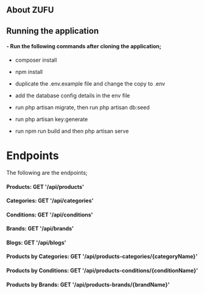 
## About ZUFU


## Running the application
#### - Run the following commands after cloning the application;

- composer install

- npm install

- duplicate the .env.example file and change the copy to .env 

- add the database config details in the env file

- run php artisan migrate, then run php artisan db:seed 

- run php artisan key:generate

- run npm run build and then php artisan serve 

# Endpoints

The following are the endpoints;

####  Products: GET '/api/products'

#### Categories: GET '/api/categories'

#### Conditions: GET '/api/conditions'

#### Brands: GET '/api/brands'

#### Blogs: GET '/api/blogs'

#### Products by Categories: GET '/api/products-categories/{categoryName}'

#### Products by Conditions: GET '/api/products-conditions/{conditionName}'

#### Products by Brands: GET '/api/products-brands/{brandName}'
 